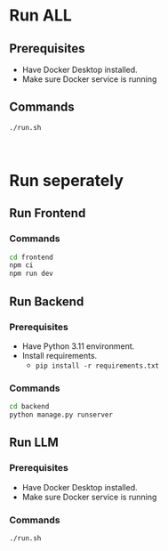 # Run ALL

## Prerequisites

- Have Docker Desktop installed.
- Make sure Docker service is running

## Commands

```bash
./run.sh
```

<br>

# Run seperately

## Run Frontend

### Commands

```bash
cd frontend
npm ci
npm run dev
```

## Run Backend

### Prerequisites

- Have Python 3.11 environment.
- Install requirements.
  - `pip install -r requirements.txt`

### Commands

```bash
cd backend
python manage.py runserver
```

## Run LLM

### Prerequisites

- Have Docker Desktop installed.
- Make sure Docker service is running

### Commands

```bash
./run.sh
```
